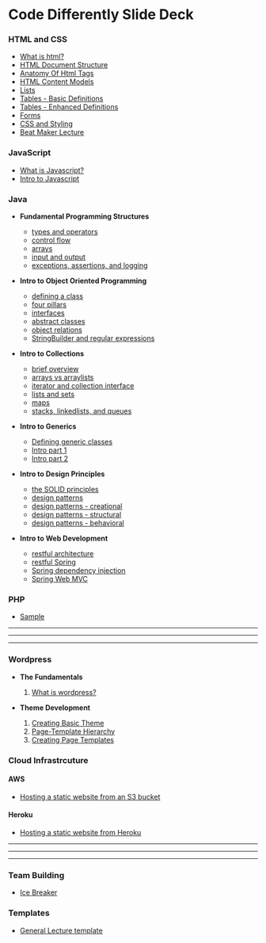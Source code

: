 # Code Differently Slide Deck

### HTML and CSS
* [What is html?](lectures/html-and-css/what-is-html/lecture.html)
* [HTML Document Structure](lectures/html-and-css/html-document-structure/lecture.html)
* [Anatomy Of Html Tags](lectures/html-and-css/anatomy-of-html-tags/lecture.html)
* [HTML Content Models](lectures/html-and-css/html-content-models/lecture.html)
* [Lists](lectures/html-and-css/lists/lecture.html)
* [Tables - Basic Definitions](lectures/html-and-css/tables-basic-definitions/lecture.html)
* [Tables - Enhanced Definitions](lectures/html-and-css/tables-enhanced-definitions/lecture.html)
* [Forms](lectures/html-and-css/forms/lecture.html)
* [CSS and Styling](lectures/html-and-css/css-and-styling-part-one/lecture.html)
* [Beat Maker Lecture](lectures/html-and-css/beat-maker-lecture/lecture.html)

### JavaScript
* [What is Javascript?](lectures/javascript/what-is-javascript/lecture.html)
* [Intro to Javascript](lectures/javascript/what-is-phaser/lecture.html)









### Java

* **Fundamental Programming Structures**
    * [types and operators](lectures/java/fundamental-programming-structures/types-and-operators/lecture.html)
    * [control flow](lectures/java/fundamental-programming-structures/control-flow/lecture.html)
    * [arrays](lectures/java/fundamental-programming-structures/arrays/lecture.html)
    * [input and output](lectures/java/fundamental-programming-structures/input-and-output/lecture.html)
    * [exceptions, assertions, and logging](lectures/java/fundamental-programming-structures/exceptions-assertions-logging/lecture.html)

* **Intro to Object Oriented Programming**
    * [defining a class](lectures/java/object-oriented-programming/defining-a-class/lecture.html)
    * [four pillars](lectures/java/object-oriented-programming/four-pillars/lecture.html)
    * [interfaces](lectures/java/object-oriented-programming/interfaces/lecture.html)
    * [abstract classes](lectures/java/object-oriented-programming/abstract-classes/lecture.html)
    * [object relations](lectures/java/object-oriented-programming/object-relations/lecture.html)
    * [StringBuilder and regular expressions](lectures/java/object-oriented-programming/stringbuilder-and-regex/lecture.html)

* **Intro to Collections**
    * [brief overview](lectures/java/collections/brief-overview/lecture.html)
    * [arrays vs arraylists](lectures/java/collections/arrays-vs-arraylists/lecture.html)
    * [iterator and collection interface](lectures/java/collections/iterator-and-collection-interface/lecture.html)
    * [lists and sets](lectures/java/collections/brief-overview/lecture.html)
    * [maps](lectures/java/collections/maps/lecture.html)
    * [stacks, linkedlists, and queues](lectures/java/collections/brief-overview/lecture.html)

* **Intro to Generics**
    * [Defining generic classes](lectures/java/generics/defining-generic-classes/lecture.html)
    * [Intro part 1](lectures/java/generics/intro-part1/lecture.html)
    * [Intro part 2](lectures/java/generics/intro-part2/lecture.html)

* **Intro to Design Principles**
    * [the SOLID principles](lectures/java/design-principles/solid-principles/lecture.html)
    * [design patterns](lectures/java/design-principles/design-patterns/lecture.html)
    * [design patterns - creational](lectures/java/design-principles/design-patterns-creational/lecture.html)
    * [design patterns - structural](lectures/java/design-principles/design-patterns-structural/lecture.html)
    * [design patterns - behavioral](lectures/java/design-principles/design-patterns-behavioral/lecture.html)

* **Intro to Web Development** 
    * [restful architecture](lectures/java/web/restful/lecture.html)
    * [restful Spring](lectures/java/web/restful-spring/lecture.html)
    * [Spring dependency injection](lectures/java/web/spring-dependency-injection/lecture.html)
    * [Spring Web MVC](lectures/java/web/spring-web-mvc/lecture.html)













### PHP
* [Sample](lectures/php/subtopic-template/lecture.html)

<hr><hr><hr>



### Wordpress
* **The Fundamentals**
    1. [What is wordpress?](lectures/wordpress/what-is-wordpress/lecture.html)

* **Theme Development**
    1. [Creating Basic Theme](lectures/wordpress/theme-development/creating-basic-theme/lecture.html)
    2. [Page-Template Hierarchy](lectures/wordpress/theme-development/page-template-hierarchy/lecture.html)
    3. [Creating Page Templates](lectures/wordpress/theme-development/creating-page-templates/lecture.html)










### Cloud Infrastrcuture

#### AWS
* [Hosting a static website from an S3 bucket](lectures/cloud/aws/s3-hosting-static-html/lecture.html)

#### Heroku
* [Hosting a static website from Heroku](lectures/cloud/heroku/hosting-static-html/lecture.html)








<hr><hr><hr>

### Team Building
* [Ice Breaker](lectures/team-building/icebreaker/lecture.html)








### Templates
* [General Lecture template](lectures/html-and-css/template/lecture.html)
